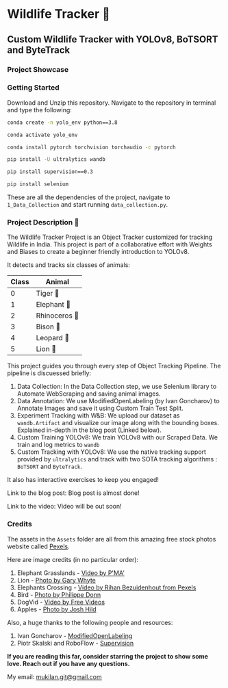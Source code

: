 # Wildlife Tracker 🐘
## Custom Wildlife Tracker with YOLOv8, BoTSORT and ByteTrack

### Project Showcase



### Getting Started
Download and Unzip this repository. Navigate to the repository in terminal and type the following:

```Bash
conda create -n yolo_env python==3.8

conda activate yolo_env

conda install pytorch torchvision torchaudio -c pytorch

pip install -U ultralytics wandb

pip install supervision==0.3

pip install selenium
```

These are all the dependencies of the project, navigate to `1_Data_Collection` and start running `data_collection.py`. 

### Project Description 🌌 

The Wildlife Tracker Project is an Object Tracker customized for tracking Wildlife in India. This project is part of a collaborative effort with Weights and Biases to create a beginner friendly introduction to YOLOv8. 

It detects and tracks six classes of animals: 

| Class | Animal|
|------|--------|
|0|Tiger 🐯|
|1|Elephant 🐘| 
|2|Rhinoceros 🦏| 
|3|Bison 🦬| 
|4|Leopard 🐆| 
|5|Lion 🦁|

This project guides you through every step of Object Tracking Pipeline. The pipeline is discuessed briefly:
1. Data Collection: In the Data Collection step, we use Selenium library to Automate WebScraping and saving animal images.
2. Data Annotation: We use ModifiedOpenLabeling (by Ivan Goncharov) to Annotate Images and save it using Custom Train Test Split. 
3. Experiment Tracking with W&B: We upload our dataset as `wandb.Artifact` and visualize our image along with the bounding boxes. Explained in-depth in the blog post (Linked below).
4. Custom Training YOLOv8: We train YOLOv8 with our Scraped Data. We train and log metrics to `wandb`
5. Custom Tracking with YOLOv8: We use the native tracking support provided by `ultralytics` and track with two SOTA tracking algorithms : `BoTSORT` and `ByteTrack`. 

It also has interactive exercises to keep you engaged!

Link to the blog post: Blog post is almost done!

Link to the video: Video will be out soon!

### Credits
The assets in the `Assets` folder are all from this amazing free stock photos website called [Pexels](https://www.pexels.com/). 

Here are image credits (in no particular order):
1. Elephant Grasslands - [Video by P'MA'](https://www.pexels.com/video/a-family-of-elephant-roaming-at-a-grassland-2835528/)
2. Lion - [Photo by Gary Whyte](https://www.pexels.com/photo/pride-of-lions-724626/)
3. Elephants Crossing - [Video by Rihan Bezuidenhout from Pexels](https://www.pexels.com/video/elephants-crossing-a-road-in-a-savanna-12596710/)
4. Bird - [Photo by Philippe Donn](https://www.pexels.com/photo/brown-hummingbird-selective-focus-photography-1133957/)
5. DogVid - [Video by Free Videos](https://www.pexels.com/video/dog-at-the-beach-853936/)
6. Apples - [Photo by Josh Hild](https://www.pexels.com/photo/red-apples-on-wooden-crates-2949140/)

Also, a huge thanks to the following people and resources:
1. Ivan Goncharov - [ModifiedOpenLabeling](https://github.com/ivangrov/ModifiedOpenLabelling)
2. Piotr Skalski and RoboFlow - [Supervision](https://github.com/roboflow/supervision)

**If you are reading this far, consider starring the project to show some love. Reach out if you have any questions.**

My email: mukilan.git@gmail.com 
